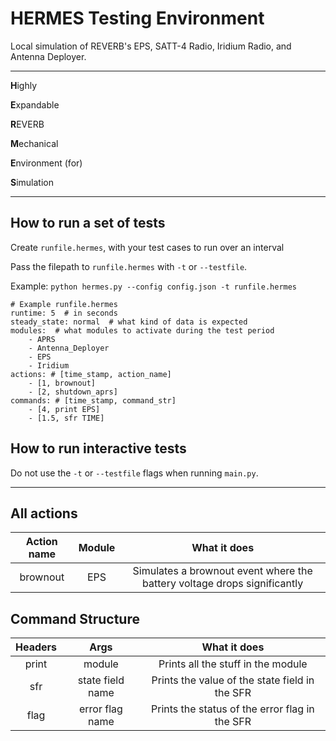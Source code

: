 # HERMES Testing Environment
Local simulation of REVERB's EPS, SATT-4 Radio, Iridium Radio, and Antenna Deployer.

---
<b>H</b>ighly

<b>E</b>xpandable

<b>R</b>EVERB

<b>M</b>echanical

<b>E</b>nvironment (for)

<b>S</b>imulation

---

## How to run a set of tests

Create `runfile.hermes`, with your test cases to run over an interval

Pass the filepath to `runfile.hermes` with `-t` or `--testfile`.

Example: `python hermes.py --config config.json -t runfile.hermes`

    # Example runfile.hermes
    runtime: 5  # in seconds
    steady_state: normal  # what kind of data is expected
    modules:  # what modules to activate during the test period
        - APRS
        - Antenna_Deployer
        - EPS
        - Iridium
    actions: # [time_stamp, action_name]
        - [1, brownout]
        - [2, shutdown_aprs]
    commands: # [time_stamp, command_str]
        - [4, print EPS]
        - [1.5, sfr TIME]

## How to run interactive tests

Do not use the `-t` or `--testfile` flags when running `main.py`. 

---

## All actions
| Action name   |      Module      |  What it does |
|:----------:|:-------------:|:------:|
| brownout | EPS | Simulates a brownout event where the battery voltage drops significantly |


## Command Structure
| Headers   |      Args      |  What it does |
|:----------:|:-------------:|:------:|
| print | module | Prints all the stuff in the module |
| sfr | state field name | Prints the value of the state field in the SFR |
| flag | error flag name | Prints the status of the error flag in the SFR | 


